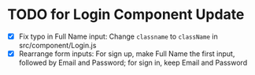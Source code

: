 # TODO for Login Component Update

- [x] Fix typo in Full Name input: Change `classname` to `className` in src/component/Login.js
- [x] Rearrange form inputs: For sign up, make Full Name the first input, followed by Email and Password; for sign in, keep Email and Password
